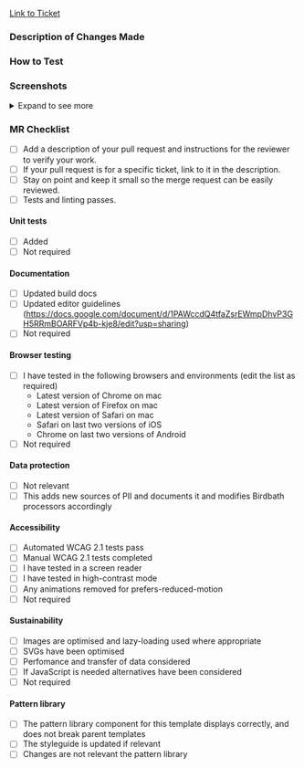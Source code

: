 [Link to Ticket]()

### Description of Changes Made

### How to Test

### Screenshots

<details>
  <summary>Expand to see more</summary>

</details>

### MR Checklist

- [ ] Add a description of your pull request and instructions for the reviewer to verify your work.
- [ ] If your pull request is for a specific ticket, link to it in the description.
- [ ] Stay on point and keep it small so the merge request can be easily reviewed.
- [ ] Tests and linting passes.

#### Unit tests

- [ ] Added
- [ ] Not required

#### Documentation

- [ ] Updated build docs
- [ ] Updated editor guidelines (https://docs.google.com/document/d/1PAWccdQ4tfaZsrEWmpDhvP3GH5RRmBOARFVp4b-kje8/edit?usp=sharing)
- [ ] Not required

#### Browser testing

- [ ] I have tested in the following browsers and environments (edit the list as required)
  - Latest version of Chrome on mac
  - Latest version of Firefox on mac
  - Latest version of Safari on mac
  - Safari on last two versions of iOS
  - Chrome on last two versions of Android
- [ ] Not required

#### Data protection

- [ ] Not relevant
- [ ] This adds new sources of PII and documents it and modifies Birdbath processors accordingly

#### Accessibility

- [ ] Automated WCAG 2.1 tests pass
- [ ] Manual WCAG 2.1 tests completed
- [ ] I have tested in a screen reader
- [ ] I have tested in high-contrast mode
- [ ] Any animations removed for prefers-reduced-motion
- [ ] Not required

#### Sustainability

- [ ] Images are optimised and lazy-loading used where appropriate
- [ ] SVGs have been optimised
- [ ] Perfomance and transfer of data considered
- [ ] If JavaScript is needed alternatives have been considered
- [ ] Not required

#### Pattern library

- [ ] The pattern library component for this template displays correctly, and does not break parent templates
- [ ] The styleguide is updated if relevant
- [ ] Changes are not relevant the pattern library
